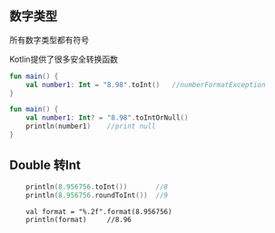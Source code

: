 ## 数字类型

所有数字类型都有符号

Kotlin提供了很多安全转换函数

```kotlin
fun main() {
    val number1: Int = "8.98".toInt()	//numberFormatException
}
```

```kotlin
fun main() {
    val number1: Int? = "8.98".toIntOrNull()
    println(number1)	//print null
}
```

## Double 转Int

```kotlin
    println(8.956756.toInt())		//8
    println(8.956756.roundToInt())	//9
```

```kotlin'
    val format = "%.2f".format(8.956756)
    println(format)		//8.96
```

